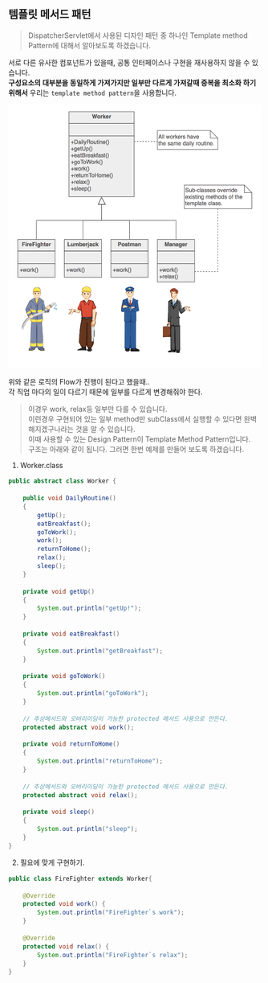## 템플릿 메서드 패턴
> DispatcherServlet에서 사용된 디자인 패턴 중 하나인 Template method Pattern에 대해서 알아보도록 하겠습니다.

서로 다른 유사한 컴포넌트가 있을때, 공통 인터페이스나 구현을 재사용하지 않을 수 있습니다.  
**구성요소의 대부분을 동일하게 가져가지만 일부만 다르게 가져갈때 중복을 최소화 하기위해서** 우리는 ``template method pattern``을 사용합니다.

<img src="../img/template_pattern.png">

위와 같은 로직의 Flow가 진행이 된다고 했을때..  
각 직업 마다의 일이 다르기 때문에 일부를 다르게 변경해줘야 한다.

> 이경우 work, relax등 일부만 다를 수 있습니다.   
> 이런경우 구현되어 있는 일부 method만 subClass에서 실행할 수 있다면 완벽해지겠구나라는 것을 알 수 있습니다.  
> 이때 사용할 수 있는 Design Pattern이 Template Method Pattern입니다.  
> 구조는 아래와 같이 됩니다. 그러면 한번 예제를 만들어 보도록 하겠습니다.

1. Worker.class
```java
public abstract class Worker {

    public void DailyRoutine()
    {
        getUp();
        eatBreakfast();
        goToWork();
        work();
        returnToHome();
        relax();
        sleep();
    }

    private void getUp()
    {
        System.out.println("getUp!");
    }

    private void eatBreakfast()
    {
        System.out.println("getBreakfast");
    }

    private void goToWork()
    {
        System.out.println("goToWork");
    }

    // 추상메서드와 오버리이딩이 가능한 protected 메서드 사용으로 만든다.
    protected abstract void work();

    private void returnToHome()
    {
        System.out.println("returnToHome");
    }

    // 추상메서드와 오버리이딩이 가능한 protected 메서드 사용으로 만든다.
    protected abstract void relax();

    private void sleep()
    {
        System.out.println("sleep");
    }
}
```
2. 필요에 맞게 구현하기.

```java
public class FireFighter extends Worker{

    @Override
    protected void work() {
        System.out.println("FireFighter`s work");
    }

    @Override
    protected void relax() {
        System.out.println("FireFighter`s relax");
    }
}
```
